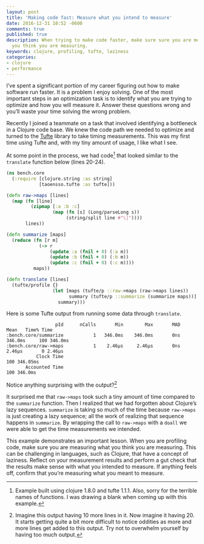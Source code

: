 ```yaml
---
layout: post
title: 'Making code fast: Measure what you intend to measure'
date: 2016-12-31 10:52 -0600
comments: true
published: true
description: When trying to make code faster, make sure sure you are measuring what
  you think you are measuring.
keywords: clojure, profiling, tufte, laziness
categories:
- clojure
- performance
---
```


I’ve spent a significant portion of my career figuring out how to make software run faster. It is a problem I enjoy solving. One of the most important steps in an optimization task is to identify what you are trying to optimize and how you will measure it. Answer these questions wrong and you’ll waste your time solving the wrong problem.

Recently I joined a teammate on a task that involved identifying a bottleneck in a Clojure code base. We knew the code path we needed to optimize and turned to the 
[Tufte](https://github.com/ptaoussanis/tufte) library to take timing measurements. This was my first time using Tufte and, with my tiny amount of usage, I like what I see.

At some point in the process, we had code[^1] that looked similar to the `translate` function below (lines 20-24).

```clojure
(ns bench.core
  (:require [clojure.string :as string]
            [taoensso.tufte :as tufte]))

(defn raw->maps [lines]
  (map (fn [line]
         (zipmap [:a :b :c]
                 (map (fn [s] (Long/parseLong s))
                      (string/split line #"\|"))))
       lines))

(defn summarize [maps]
  (reduce (fn [r m]
            (-> r
                (update :a (fnil + 0) (:a m))
                (update :b (fnil + 0) (:b m))
                (update :c (fnil + 0) (:c m))))
          maps))

(defn translate [lines]
  (tufte/profile {}
                 (let [maps (tufte/p ::raw->maps (raw->maps lines))
                       summary (tufte/p ::summarize (summarize maps))]
                   summary)))
```

Here is some Tufte output from running some data through `translate`.

```
                  pId      nCalls       Min        Max       MAD      Mean   Time% Time
:bench.core/summarize           1   346.0ms    346.0ms       0ns   346.0ms     100 346.0ms
:bench.core/raw->maps           1    2.46µs     2.46µs       0ns    2.46µs       0 2.46µs
           Clock Time                                                          100 346.05ms
       Accounted Time                                                          100 346.0ms
```

Notice anything surprising with the output?[^2]

It surprised me that `raw->maps` took such a tiny amount of time compared to the `summarize` function. Then I realized that we had forgotten about Clojure’s lazy sequences. `summarize` is taking so much of the time because `raw->maps` is just creating a lazy sequence; all the work of realizing that sequence happens in `summarize`. By wrapping the call to `raw->maps` with a `doall` we were able to get the time measurements we intended.

This example demonstrates an important lesson. When you are profiling code, make sure you are measuring what you think you are measuring. This can be challenging in languages, such as Clojure, that have a concept of laziness. Reflect on your measurement results and perform a gut check that the results make sense with what you intended to measure. If anything feels off, confirm that you’re measuring what you meant to measure.

[^1]: Example built using clojure 1.8.0 and tufte 1.1.1. Also, sorry for the terrible names of functions. I was drawing a blank when coming up with this example.

[^2]: Imagine this output having 10 more lines in it. Now imagine it having 20. It starts getting quite a bit more difficult to notice oddities as more and more lines get added to this output. Try not to overwhelm yourself by having too much output.
